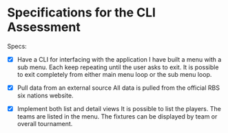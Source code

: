 # Specifications for the CLI Assessment

Specs:
- [x] Have a CLI for interfacing with the application
    I have built a menu with a sub menu. Each keep repeating until the user asks to exit.
    It is possible to exit completely from either main menu loop or the sub menu loop.

- [x] Pull data from an external source
    All data is pulled from the official RBS six nations website.

- [x] Implement both list and detail views
    It is possible to list the players.
    The teams are listed in the menu.
    The fixtures can be displayed by team or overall tournament.
